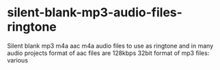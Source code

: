 # silent-blank-mp3-audio-files-ringtone
Silent blank mp3 m4a aac m4a audio files to use as ringtone and in many audio projects
format of  aac files are 128kbps 32bit
format of mp3 files: various
